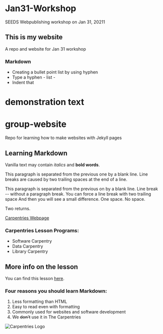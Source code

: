 # Jan31-Workshop
SEEDS Webpublishing workshop on Jan 31, 20211

## This is my website
A repo and website for Jan 31 workshop

### Markdown
- Creating a bullet point list by using hyphen
- Type a hyphen - list -
- Indent that

# demonstration text

# group-website
Repo for learning how to make websites with Jekyll pages

## Learning Markdown

Vanilla text may contain *italics* and **bold words**.

This paragraph is separated from the previous one by a blank line.
Line breaks
are caused by two trailing spaces at the end of a line.

This paragraph is separated from the previous on by a blank line.
Line break -- without a paragraph break. 
You can force a line break with two trailing space
And then you will see a small difference. One space.
No space.

Two returns.

[Carpentries Webpage](https://carpentries.org/)

### Carpentries Lesson Programs:
- Software Carpentry
- Data Carpentry
- Library Carpentry


## More info on the lesson
You can find this lesson [here](https://carpentries-incubator.github.io/jekyll-pages-novice/).

### Four reasons you should learn Markdown:

1. Less formatting than HTML
2. Easy to read even with formatting
3. Commonly used for websites and software development
4. We ~~don't~~ use it in The Carpentries

![Carpentries Logo](https://github.com/carpentries/carpentries.org/raw/main/images/TheCarpentries-opengraph.png)




